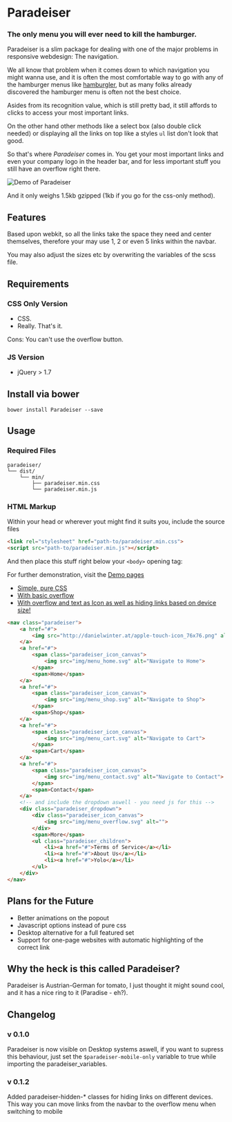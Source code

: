 # Paradeiser

### The only menu you will ever need to kill the hamburger.

Paradeiser is a slim package for dealing with one of the major problems in responsive webdesign: The navigation.

We all know that problem when it comes down to which navigation you might wanna use, and it is often the most comfortable way to go with any of the hamburger menus like [hamburgler](http://johnm.io/project/hamburgler/), but as many folks already discovered the hamburger menu is often not the best choice.

Asides from its recognition value, which is still pretty bad, it still affords to clicks to access your most important links.

On the other hand other methods like a select box (also double click needed) or displaying all the links on top like a styles `ul` list don't look that good.

So that's where _Paradeiser_ comes in. You get your most important links and even your company logo in the header bar, and for less important stuff you still have an overflow right there.

![Demo of Paradeiser](https://raw.github.com/lucidlemon/paradeiser/master/demo/mockup_03.png)

And it only weighs 1.5kb gzipped (1kb if you go for the css-only method).


## Features

Based upon webkit, so all the links take the space they need and center themselves, therefore your may use 1, 2 or even 5 links within the navbar.

You may also adjust the sizes etc by overwriting the variables of the scss file.


## Requirements

### CSS Only Version

* CSS.
* Really. That's it.

Cons: You can't use the overflow button.

### JS Version

* jQuery > 1.7


## Install via bower

`bower install Paradeiser --save`



## Usage

### Required Files

```
paradeiser/
└── dist/
    └── min/ 
	    ├── paradeiser.min.css
	    └── paradeiser.min.js
```


### HTML Markup

Within your head or wherever yout might find it suits you, include the source files

```html
<link rel="stylesheet" href="path-to/paradeiser.min.css">
<script src="path-to/paradeiser.min.js"></script>
```

And then place this stuff right below your `<body>` opening tag:

For further demonstration, visit the [Demo pages](demo/)

* [Simple, pure CSS](demo/demo1.html)
* [With basic overflow](demo/demo2.html)
* [With overflow and text as Icon as well as hiding links based on device size!](demo/demo3.html)


```html
<nav class="paradeiser">
    <a href="#">
        <img src="http://danielwinter.at/apple-touch-icon_76x76.png" alt="Logo of Daniel Winter" class="paradeiser_logo">
    </a>
    <a href="#">
        <span class="paradeiser_icon_canvas">
            <img src="img/menu_home.svg" alt="Navigate to Home">
        </span>
        <span>Home</span>
    </a>
    <a href="#">
        <span class="paradeiser_icon_canvas">
            <img src="img/menu_shop.svg" alt="Navigate to Shop">
        </span>
        <span>Shop</span>
    </a>
    <a href="#">
        <span class="paradeiser_icon_canvas">
            <img src="img/menu_cart.svg" alt="Navigate to Cart">
        </span>
        <span>Cart</span>
    </a>
    <a href="#">
        <span class="paradeiser_icon_canvas">
            <img src="img/menu_contact.svg" alt="Navigate to Contact">
        </span>
        <span>Contact</span>
    </a>
    <!-- and include the dropdown aswell - you need js for this -->
    <div class="paradeiser_dropdown">
        <div class="paradeiser_icon_canvas">
            <img src="img/menu_overflow.svg" alt="">
        </div>
        <span>More</span>
        <ul class="paradeiser_children">
            <li><a href="#">Terms of Service</a></li>
            <li><a href="#">About Us</a></li>
            <li><a href="#">Yolo</a></li>
        </ul>
    </div>
</nav>
```


## Plans for the Future

* Better animations on the popout
* Javascript options instead of pure css
* Desktop alternative for a full featured set
* Support for one-page websites with automatic highlighting of the correct link


## Why the heck is this called Paradeiser?

Paradeiser is Austrian-German for tomato, I just thought it might sound cool, and it has a nice ring to it (Paradise - eh?).

## Changelog

### v 0.1.0
Paradeiser is now visible on Desktop systems aswell, if you want to supress this behaviour, just set the `$paradeiser-mobile-only` variable to true while importing the paradeiser_variables.

### v 0.1.2
Added paradeiser-hidden-* classes for hiding links on different devices. This way you can move links from the navbar to the overflow menu when switching to mobile
